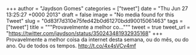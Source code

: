 
+++
author = "Jaydson Gomes"
categories = ["tweet"]
date = "Thu Jun 27 13:25:27 +0000 2013"
draft = false
image = "No media found for this Tweet"
slug = "0d83f7d310e75fed42b0d61270bdd90015061463"
tags = ["tweet"]
title = """Provavelmente a melhor co..."""
tweet = true
tweet_url = "https://twitter.com/jaydson/status/350243481932935168"
+++
Provavelmente a melhor coisa da internet desta semana, ou do mês, ou do ano. Ou de todos os tempos. http://t.co/4x4sVCv4mf
